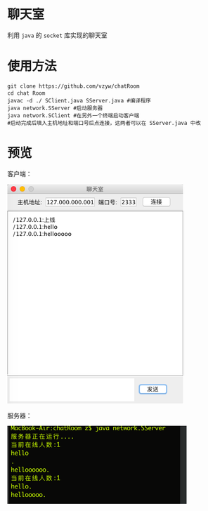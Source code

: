 # 聊天室
利用 `java` 的 `socket` 库实现的聊天室

# 使用方法
```
git clone https://github.com/vzyw/chatRoom
cd chat Room
javac -d ./ SClient.java SServer.java #编译程序
java network.SServer #启动服务器
java network.SClient #在另外一个终端启动客户端
#启动完成后填入主机地址和端口号后点连接，这两者可以在 SServer.java 中改
```
# 预览
客户端：

![客户端](./preview/1.png)

服务器：

![服务器](./preview/2.png)